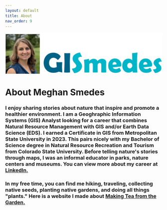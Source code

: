 ```yaml
---
layout: default
title: About
nav_order: 9
---
```


<img src = "https://github.com/megsmedes/GISmedes/blob/main/GISmedeslogo.png?raw=true" alt = "photo and logo">

# About Meghan Smedes

### I enjoy sharing stories about nature that inspire and promote a healthier environment.  I am a Geoghraphic Information Systems (GIS) Analyst looking for a career that combines Natural Resource Management with GIS and/or Earth Data Science (EDS).  I earned a Certificate in GIS from Metropolitan State University in 2023.  This pairs nicely with my Bachelor of Science degree in Natural Resource Recreation and Tourism from Colorado State University.  Before telling nature's stories through maps, I was an informal educator in parks, nature centers and museums.  You can view more about my career at <a href="https://www.linkedin.com/public-profile/settings?lipi=urn%3Ali%3Apage%3Ad_flagship3_profile_self_edit_contact-info%3BLsv5D17eSySdGwwfH8BsKA%3D%3D" title = "My LinkedIn Page">LinkedIn.</a>
              

### In my free time, you can find me hiking, traveling, collecting native seeds, planting native gardens, and doing all things "plants."  Here is a website I made about <a href="https://megsmedes.github.io/lab601.html" title ="Making Tea from the Garden">Making Tea from the Garden.</a>
 
